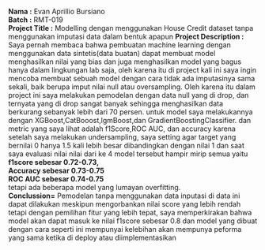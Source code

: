 __Nama :__ Evan Aprillio Bursiano  
__Batch :__ RMT-019  
__Project Title :__ Modelling dengan menggunakan House Credit dataset tanpa menggunakan imputasi data dalam bentuk apapun
__Project Description :__ Saya pernah membaca bahwa pembuatan machine learning dengan menggunakan data sintetis(data buatan) dapat membuat model
menghasilkan nilai yang bias dan juga menghasilkan model yang bagus hanya dalam lingkungan lab saja, oleh karena itu di project kali ini saya ingin
mencoba membuat sebuah model dengan cara tidak ada imputasinya sama sekali, baik berupa imput nilai null atau oversampling.
Oleh karena itu dalam project ini saya melakukan pemodelan dengan data null yang di drop, dan ternyata yang di drop sangat banyak sehingga menghasilkan
data berkurang sebanyak lebih dari 70 persen. untuk model saya melakukannya dengan XGBoost,CatBooost,lgmBoost,dan GradientBoostingClassifier.
dan metric yang saya lihat adalah f1Score,ROC AUC, dan accuracy karena setelah saya melakukan undersampling, saya setting agar target yang bernilai 0 hanya 1.5 kali lebih besar dibandingkan dengan nilai 1
dan saat saya evaluasi nilai nilai dari ke 4 model tersebut hampir mirip semua yaitu   
__f1score sebesar 0.72-0.73,__  
__Accuracy sebesar 0.73-0.75__  
__ROC AUC sebesar 0.74-0.75__  
tetapi ada beberapa model yang lumayan overfitting.  
__Conclussion=__ Pemodelan tanpa menggunakan data inputasi di data ini dapat dilakukan meskipun mengorbankan nilai score yang lebih rendah
tetapi dengan pemilihan fitur yang lebih tepat, saya memperkirakan bahwa model akan dapat masuk ke nilai f1score sebesar 0.8
dan model yang dibuat dengan cara seperti ini mempunyai kelebihan akan mempunya peforma yang sama ketika di deploy atau diimplementasikan

